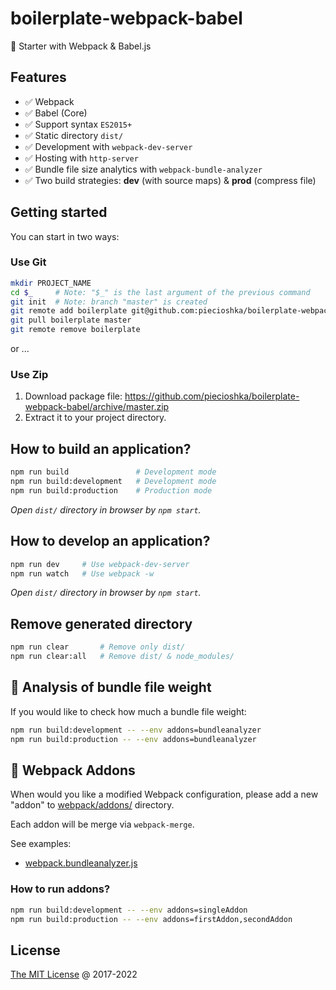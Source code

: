 # boilerplate-webpack-babel

🍴 Starter with Webpack & Babel.js

## Features

* ✅ Webpack
* ✅ Babel (Core)
* ✅ Support syntax `ES2015+`
* ✅ Static directory `dist/`
* ✅ Development with `webpack-dev-server`
* ✅ Hosting with `http-server`
* ✅ Bundle file size analytics with `webpack-bundle-analyzer`
* ✅ Two build strategies: **dev** (with source maps) & **prod** (compress file)

## Getting started

You can start in two ways:

### Use Git

```bash
mkdir PROJECT_NAME
cd $_     # Note: "$_" is the last argument of the previous command
git init  # Note: branch "master" is created
git remote add boilerplate git@github.com:piecioshka/boilerplate-webpack-babel.git
git pull boilerplate master
git remote remove boilerplate
```

or ...

### Use Zip

1. Download package file:
    <https://github.com/piecioshka/boilerplate-webpack-babel/archive/master.zip>
2. Extract it to your project directory.

## How to build an application?

```bash
npm run build               # Development mode
npm run build:development   # Development mode
npm run build:production    # Production mode
```

_Open `dist/` directory in browser by `npm start`._

## How to develop an application?

```bash
npm run dev     # Use webpack-dev-server
npm run watch   # Use webpack -w
```

_Open `dist/` directory in browser by `npm start`._

## Remove generated directory

```bash
npm run clear       # Remove only dist/
npm run clear:all   # Remove dist/ & node_modules/
```

## 🧪 Analysis of bundle file weight

If you would like to check how much a bundle file weight:

```bash
npm run build:development -- --env addons=bundleanalyzer
npm run build:production -- --env addons=bundleanalyzer
```

## 🧩 Webpack Addons

When would you like a modified Webpack configuration, please add a new "addon"
to [webpack/addons/](webpack/addons/) directory.

Each addon will be merge via `webpack-merge`.

See examples:

* [webpack.bundleanalyzer.js](webpack/addons/webpack.bundleanalyzer.js)

### How to run addons?

```bash
npm run build:development -- --env addons=singleAddon
npm run build:production -- --env addons=firstAddon,secondAddon
```

## License

[The MIT License](http://piecioshka.mit-license.org) @ 2017-2022
